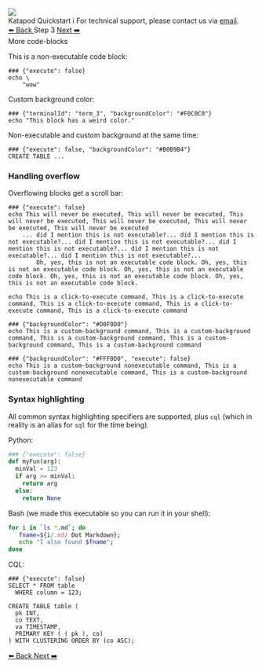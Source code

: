 <!-- TOP -->
<div class="top">
  <img class="scenario-academy-logo" src="https://datastax-academy.github.io/katapod-shared-assets/images/ds-academy-2023.svg" />
  <div class="scenario-title-section">
    <span class="scenario-title">Katapod Quickstart</span>
    <span class="scenario-subtitle">ℹ️ For technical support, please contact us via <a href="mailto:academy@datastax.com">email</a>.</span>
  </div>
</div>

<!-- NAVIGATION -->
<div id="navigation-top" class="navigation-top">
  <a title="Back" href='command:katapod.loadPage?[{"step":"step2"}]' class="btn btn-dark navigation-top-left">
    ⬅️ Back
  </a>
  <span class="step-count">Step 3</span>
  <a title="Next" href='command:katapod.loadPage?[{"step":"step-number-four"}]' class="btn btn-dark navigation-top-right">
    Next ➡️
  </a>
</div>

<!-- CONTENT -->
<div class="step-title">More code-blocks</div>

This is a non-executable code block:

```
### {"execute": false}
echo \
    "wow"
```

Custom background color:

```
### {"terminalId": "term_3", "backgroundColor": "#F0C0C0"}
echo "This block has a weird color."
```

Non-executable and custom background at the same time:

```
### {"execute": false, "backgroundColor": "#B0B9B4"}
CREATE TABLE ...
```

### Handling overflow

Overflowing blocks get a scroll bar:

```
### {"execute": false}
echo This will never be executed, This will never be executed, This will never be executed, This will never be executed, This will never be executed, This will never be executed
    ... did I mention this is not executable?... did I mention this is not executable?... did I mention this is not executable?... did I mention this is not executable?... did I mention this is not executable?... did I mention this is not executable?...
        Oh, yes, this is not an executable code block. Oh, yes, this is not an executable code block. Oh, yes, this is not an executable code block. Oh, yes, this is not an executable code block. Oh, yes, this is not an executable code block.
```

```
echo This is a click-to-execute command, This is a click-to-execute command, This is a click-to-execute command, This is a click-to-execute command, This is a click-to-execute command
```

```
### {"backgroundColor": "#D0F0D0"}
echo This is a custom-background command, This is a custom-background command, This is a custom-background command, This is a custom-background command, This is a custom-background command
```

```
### {"backgroundColor": "#FFF0D0", "execute": false}
echo This is a custom-background nonexecutable command, This is a custom-background nonexecutable command, This is a custom-background nonexecutable command
```

### Syntax highlighting

All common syntax highlighting specifiers are supported, plus `cql`
(which in reality is an alias for `sql` for the time being).

Python:

```python
### {"execute": false}
def myFun(arg):
  minVal = 123
  if arg >= minVal:
    return arg
  else:
    return None
```

Bash (we made this executable so you can run it in your shell):

```bash
for i in `ls *.md`; do
   fname=${i/.md/ Dot Markdown};
   echo "I also found $fname";
done
```

CQL:

```cql
### {"execute": false}
SELECT * FROM table
  WHERE column = 123;

CREATE TABLE table (
  pk INT,
  co TEXT,
  va TIMESTAMP,
  PRIMARY KEY ( ( pk ), co)
) WITH CLUSTERING ORDER BY (co ASC);
```

<!-- NAVIGATION -->
<div id="navigation-bottom" class="navigation-bottom">
  <a title="Back" href='command:katapod.loadPage?[{"step":"step2"}]' class="btn btn-dark navigation-bottom-left">
    ⬅️ Back
  </a>
  <a title="Next" href='command:katapod.loadPage?[{"step":"step-number-four"}]' class="btn btn-dark navigation-bottom-right">
    Next ➡️
  </a>
</div>
